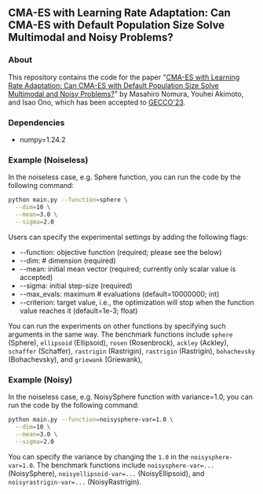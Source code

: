 ## CMA-ES with Learning Rate Adaptation: Can CMA-ES with Default Population Size Solve Multimodal and Noisy Problems?

### About
This repository contains the code for the paper
"[CMA-ES with Learning Rate Adaptation: Can CMA-ES with Default Population Size Solve Multimodal and Noisy Problems?](#)"
by Masahiro Nomura, Youhei Akimoto, and Isao Ono, which has been accepted to [GECCO'23](https://gecco-2023.sigevo.org/HomePage).


### Dependencies
* numpy=1.24.2


### Example (Noiseless)
In the noiseless case, e.g. Sphere function, you can run the code by the following command:
```bash
python main.py --function=sphere \
  --dim=10 \
  --mean=3.0 \
  --sigma=2.0
```
Users can specify the experimental settings by adding the following flags:
* --function: objective function (required; please see the below)
* --dim: # dimension (required)
* --mean: initial mean vector (required; currently only scalar value is accepted)
* --sigma: initial step-size (required)
* --max_evals: maximum # evaluations (default=10000000; int)
* --criterion: target value, i.e., the optimization will stop when the function value reaches it (default=1e-3; float)

You can run the experiments on other functions by specifying such arguments in the same way.
The benchmark functions include
`sphere` (Sphere), `ellipsoid` (Ellipsoid), `rosen` (Rosenbrock),
`ackley` (Ackley), `schaffer` (Schaffer), `rastrigin` (Rastrigin), 
`rastrigin` (Rastrigin), `bohachevsky` (Bohachevsky), and `griewank` (Griewank),


### Example (Noisy)
In the noiseless case, e.g. NoisySphere function with variance=1.0, you can run the code by the following command:

```bash
python main.py --function=noisysphere-var=1.0 \
  --dim=10 \
  --mean=3.0 \
  --sigma=2.0
```
You can specify the variance by changing the `1.0` in the `noisysphere-var=1.0`.
The benchmark functions include
`noisysphere-var=...` (NoisySphere), `noisyellipsoid-var=...` (NoisyEllipsoid), and `noisyrastrigin-var=...` (NoisyRastrigin).
